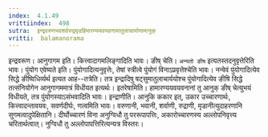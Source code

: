 ```yaml
---
index:  4.1.49
vrittiindex:  498
sutra:  इन्द्रवरुणभवशर्वरुद्रमृडहिमारण्ययवयवनामातुलाचार्याणामानुक्
vritti:  balamanorama 
---
```


इन्द्रवरूण। आनुगागम इति। कित्त्वादागमलिङ्गादिति भावः। ङीष् चेति। `अन्यतो ङीष` इत्यतस्तदनुवृत्तेरिति भावः। पुंयोग एवेष्यते इति। पुंयोगादित्यनुवृत्तेः, तेषां स्त्रीत्वे पुंयोगं विनाऽप्रवृत्तेश्चेति भावः। नन्वेवं पुंयोगादित्येव सिद्धे ङीष्विधिर्व्यर्थ इत्यत आह--तत्रेति। तत्र इन्द्रादिषु षट्सुमातुलाचार्ययोश्च पुंयोगादित्येव ङीषि सिद्धे तत्संनियोगेन आनुगागममात्रं विधीयत इत्यर्थः। इतरेषामिति। हामारण्ययवयवनानां तु आनुक् ङीष् चेत्युभयं विधीयते, तत्र पुंयोगस्याऽसंभवादिति भावः। इन्द्राणीति। आनुकि ककार इत्, उकार उच्चारणार्थः, कित्त्वादन्तावयवः, सवर्णदीर्घः, णत्वमिति भावः। वरुणानी, भवानी, शर्वाणी, रुद्राणी, मृडानीत्युदाहरणानि सुगमत्वादुपेक्षितानि। दीर्घोच्चारणं विना अनुग्विधौ तु पररूपापत्तिः, अकारोच्चारणस्य अल्लोपनिवृत्त्य चरितार्थत्वात्। नुग्विधौ तु अल्लोपापत्तिरित्यन्यत्र विस्तरः।

